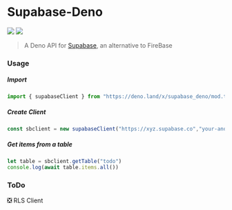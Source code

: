 # Supabase-Deno
<p>
    <img src="https://img.shields.io/badge/TypeScript-007ACC?style=for-the-badge&logo=typescript&logoColor=white">
    <img src="https://img.shields.io/badge/Maintained%3F-yes-green.svg">
</p>

> A Deno API for [Supabase](https://supabase.io/), an alternative to FireBase

### Usage
##### Import
```ts
import { supabaseClient } from "https://deno.land/x/supabase_deno/mod.ts";
```
##### Create Client
```ts
const sbclient = new supabaseClient("https://xyz.supabase.co","your-anon-key")
```
##### Get items from a table
```ts
let table = sbclient.getTable("todo")
console.log(await table.items.all())
```

### ToDo
❎ RLS Client